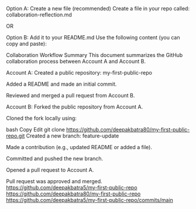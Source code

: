 Option A: Create a new file (recommended)
Create a file in your repo called:
 collaboration-reflection.md

OR

 Option B: Add it to your README.md
Use the following content (you can copy and paste):

 Collaboration Workflow Summary
This document summarizes the GitHub collaboration process between Account A and Account B.

 Account A:
Created a public repository: my-first-public-repo

Added a README and made an initial commit.

Reviewed and merged a pull request from Account B.

 Account B:
Forked the public repository from Account A.

Cloned the fork locally using:

bash
Copy
Edit
git clone https://github.com/deepakbatra80/my-first-public-repo.git
Created a new branch: feature-update

Made a contribution (e.g., updated README or added a file).

Committed and pushed the new branch.

Opened a pull request to Account A.

Pull request was approved and merged.
https://github.com/deepakbatra5/my-first-public-repo
https://github.com/deepakbatra80/my-first-public-repo
https://github.com/deepakbatra5/my-first-public-repo/commits/main

